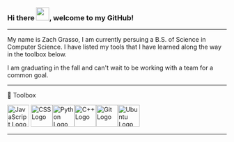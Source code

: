 ### Hi there <img src="https://raw.githubusercontent.com/MartinHeinz/MartinHeinz/master/wave.gif" width="30px">, welcome to my GitHub!
---



My name is Zach Grasso, I am currently persuing a B.S. of Science in Computer Science. I have listed my tools that I have learned along the way in the toolbox below.

I am graduating in the fall and can't wait to be working with a team for a common goal.



---

🧰 Toolbox

<img src="https://cdn.worldvectorlogo.com/logos/logo-javascript.svg" alt="JavaScript Logo" width="50" height="50"/> <img src="https://cdn.worldvectorlogo.com/logos/css3.svg" alt="CSS Logo" width="50" height="50"/><img src="https://cdn.worldvectorlogo.com/logos/python-4.svg" alt= "Python Logo" width="50" height="50"/><img src="https://cdn.worldvectorlogo.com/logos/c.svg" alt= "C++ Logo" width="50" height="50"/><img src="https://cdn.worldvectorlogo.com/logos/git.svg" alt= "Git Logo" width="50" height="50"/><img src="https://cdn.worldvectorlogo.com/logos/ubuntu-2.svg" alt= "Ubuntu Logo" width="50" height="50"/>

---



<!--
**tanker43/tanker43** is a ✨ _special_ ✨ repository because its `README.md` (this file) appears on your GitHub profile.

Here are some ideas to get you started:

- 🔭 I’m currently working on ...
- 🌱 I’m currently learning ...
- 👯 I’m looking to collaborate on ...
- 🤔 I’m looking for help with ...
- 💬 Ask me about ...
- 📫 How to reach me: ...
- 😄 Pronouns: ...
- ⚡ Fun fact: ...
-->

